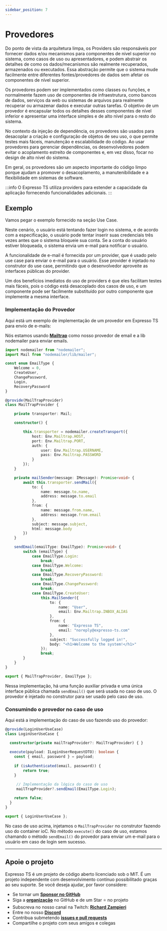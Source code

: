 ```yaml
---
sidebar_position: 7
---
```


# Provedores

Do ponto de vista da arquitetura limpa, os Providers são responsáveis por fornecer dados e/ou mecanismos para componentes de nível superior no sistema, como casos de uso ou apresentadores, e podem abstrair os detalhes de como os dados/mecanismos são realmente recuperados, armazenados ou executados. Essa abstração permite que o sistema mude facilmente entre diferentes fontes/provedores de dados sem afetar os componentes de nível superior.

Os provedores podem ser implementados como classes ou funções, e normalmente fazem uso de componentes de infraestrutura, como bancos de dados, serviços da web ou sistemas de arquivos para realmente recuperar ou armazenar dados e executar outras tarefas. O objetivo de um provedor é encapsular todos os detalhes desses componentes de nível inferior e apresentar uma interface simples e de alto nível para o resto do sistema.

No contexto da injeção de dependência, os provedores são usados para desacoplar a criação e configuração de objetos de seu uso, o que permite testes mais fáceis, manutenção e escalabilidade do código. Ao usar provedores para gerenciar dependências, os desenvolvedores podem evitar o acoplamento estreito de componentes e, em vez disso, focar no design de alto nível do sistema.

Em geral, os provedores são um aspecto importante do código limpo porque ajudam a promover o desacoplamento, a manutenibilidade e a flexibilidade em sistemas de software.

:::info
O Expresso TS utiliza providers para estender a capacidade da aplicação fornecendo funcionalidades adicionais.
:::

## Exemplo

Vamos pegar o exemplo fornecido na seção Use Case.

Neste cenário, o usuário está tentando fazer login no sistema, e de acordo com a especificação, o usuário pode tentar inserir suas credenciais três vezes antes que o sistema bloqueie sua conta. Se a conta do usuário estiver bloqueada, o sistema envia um e-mail para notificar o usuário.

A funcionalidade de e-mail é fornecida por um provider, que é usado pelo use case para enviar o e-mail para o usuário. Esse provider é injetado no construtor do use case, permitindo que o desenvolvedor aproveite as interfaces públicas do provider.

Um dos benefícios imediatos do uso de providers é que eles facilitam testes mais fáceis, pois o código está desacoplado dos casos de uso, e um componente pode ser facilmente substituído por outro componente que implemente a mesma interface.

### Implementação do Provedor

Aqui está um exemplo de implementação de um provedor em Expresso TS para envio de e-mails:

Nós estamos usando **[Mailtrap](https://mailtrap.io/)** como nosso provedor de email e a lib nodemailer para enviar emails.

```typescript
import nodemailer from "nodemailer";
import Mail from "nodemailer/lib/mailer";

const enum EmailType {
    Welcome = 0,
    CreateUser,
    ChangePassword,
    Login,
    RecoveryPassword
}

@provide(MailTrapProvider)
class MailTrapProvider {

    private transporter: Mail;

    constructor() {

        this.transporter = nodemailer.createTransport({
            host: Env.Mailtrap.HOST,
            port: Env.Mailtrap.PORT,
            auth: {
                user: Env.Mailtrap.USERNAME,
                pass: Env.Mailtrap.PASSWORD
            }
        });
    }

    private mailSender(message: IMessage): Promise<void> {
        await this.transporter.sendMail({
            to: {
                name: message.to.name,
                address: message.to.email
            },
            from: {
                name: message.from.name,
                address: message.from.email
            },
            subject: message.subject,
            html: message.body
        })
    }

    sendEmail(emailType: EmailType): Promise<void> {
        switch (emailType) {
            case EmailType.Login:
                break;
            case EmailType.Welcome:
                break;
            case EmailType.RecoveryPassword:
                break;
            case EmailType.ChangePassword:
                break;
            case EmailType.CreateUser:
                this.MailSender({
                    to: {
                        name: "User",
                        email: Env.Mailtrap.INBOX_ALIAS
                    },
                    from: {
                        name: "Expresso TS",
                        email: "noreply@expresso-ts.com"
                    },
                    subject: "Successfully logged in!",
                    body: "<h1>Welcome to the system!</h1>"
                });
                break;
        }
    }
}

export { MailTrapProvider, EmailType };
```

Nessa implementação, há uma função auxiliar privada e uma única interface pública chamada `sendEmail()`  que será usada no caso de uso. O provedor é injetado no construtor para ser usado pelo caso de uso.

### Consumindo o provedor no caso de uso

Aqui está a implementação do caso de uso fazendo uso do provedor:

```typescript
@provide(LoginUserUseCase)
class LoginUserUseCase {

  constructor(private mailTrapProvider?: MailTrapProvider) { }
  
  execute(payload: ILoginUserRequestDTO): boolean {
    const { email, password } = payload;
    
    if (isAuthenticated(email, password)) {
        return true;
    }

     // Implementação da lógica do caso de uso
     mailTrapProvider?.sendEmail(EmailType.Login);
    
    return false;
  }
}

export { LoginUserUseCase };
```

No caso de uso acima, injetamos o `MailTrapProvider` no construtor fazendo uso do container ioC. No método `execute()` do caso de uso, estamos chamando o método `sendEmail()` do provedor para enviar um e-mail para o usuário em caso de login sem sucesso.

---

## Apoie o projeto

Expresso TS é um projeto de código aberto licenciado sob o MIT. É um projeto independente com desenvolvimento contínuo possibilitado graças ao seu suporte. Se você deseja ajudar, por favor considere:

- Se tornar um **[Sponsor no GitHub](https://github.com/sponsors/expressots)**
- Siga a **[organização](https://github.com/expressots)** no GitHub e de um Star ⭐ no projeto
- Subscreva no nosso canal na Twitch: **[Richard Zampieri](https://www.twitch.tv/richardzampieri)**
- Entre no nosso **[Discord](https://discord.com/invite/PyPJfGK)**
- Contribua submetendo **[issues e pull requests](https://github.com/expressots/expressots/issues/new/choose)**
- Compartilhe o projeto com seus amigos e colegas